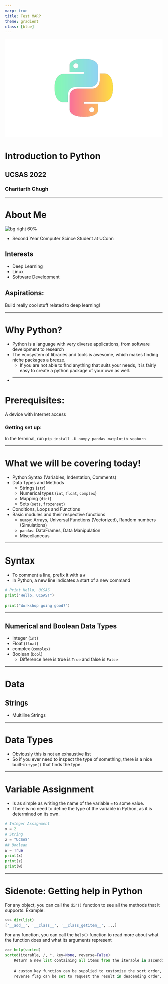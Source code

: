 ```yaml
---
marp: true
title: Test MARP
theme: gradient
class: [blue]
---
```


<!-- _class: lead -->

![bg right](assets/python-logo-colourful.png)

# Introduction to Python

## UCSAS 2022

### Charitarth Chugh

---

# About Me

![bg right 60%](https://raw.githubusercontent.com/charitarthchugh/website/master/assets/images/myself.png)

- Second Year Computer Scince Student at UConn

## Interests

- Deep Learning
- Linux
- Software Development

## Aspirations:

Build really cool stuff related to deep learning!

---

# Why Python?

- Python is a language with very diverse applications, from software development to research
- The ecosystem of libraries and tools is awesome, which makes finding niche packages a breeze.
  - If you are not able to find anything that suits your needs, it is fairly easy to create a python package of your own as well.
- ***

# Prerequisites:

A device with Internet access

### Getting set up:

In the terminal, run
`pip install -U numpy pandas matplotib seaborn`

---

<!-- _class: [blue,tinytext] -->

# What we will be covering today!

- Python Syntax (Variables, Indentation, Comments)
- Data Types and Methods
  - Strings (`str`)
  - Numerical types (`int`, `float`, `complex`)
  - Mapping (`dict`)
  - Sets (`sets`, `frozenset`)
- Conditions, Loops and Functions
- Basic modules and their respective functions
  - `numpy`: Arrays, Universal Functions (Vectorized), Random numbers (Simulations)
  - `pandas`: DataFrames, Data Manipulation
  - Miscellaneous

---

# Syntax

- To comment a line, prefix it with a `#`
- In Python, a new line indicates a start of a new command

```python
# Print Hello, UCSAS
print("Hello, UCSAS!")

print("Workshop going good?")

```

---

## Numerical and Boolean Data Types

- Integer (`int`)
- Float (`float`)
- complex (`complex`)
- Boolean (`bool`)
  - Difference here is true is `True` and false is `False`

---

# Data

## Strings

- Multiline Strings

---

# Data Types

- Obviously this is not an exhaustive list
- So if you ever need to inspect the type of something, there is a nice built-in `type()` that finds the type.

---

# Variable Assignment

- Is as simple as writing the name of the variable `=` to some value.
- There is no need to define the type of the variable in Python, as it is determined on its own.

```python
# Integer Assignment
x = 2
# String
z = "UCSAS"
## Boolean
w = True
print(x)
print(z)
print(w)
```

---

# Sidenote: Getting help in Python

For any object, you can call the `dir()` function to see all the methods that it supports.
Example:

```python
>>> dir(list)
['__add__', '__class__', '__class_getitem__', ...]
```

For any function, you can call the `help()` function to read more about what the function does and what its arguments represent

```python
>>> help(sorted)
sorted(iterable, /, *, key=None, reverse=False)
    Return a new list containing all items from the iterable in ascending order.

    A custom key function can be supplied to customize the sort order, and the
    reverse flag can be set to request the result in descending order.
```
